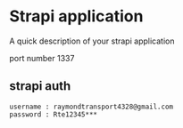 # Strapi application

A quick description of your strapi application

port number 1337

## strapi auth
```
username : raymondtransport4328@gmail.com
password : Rte12345***
```